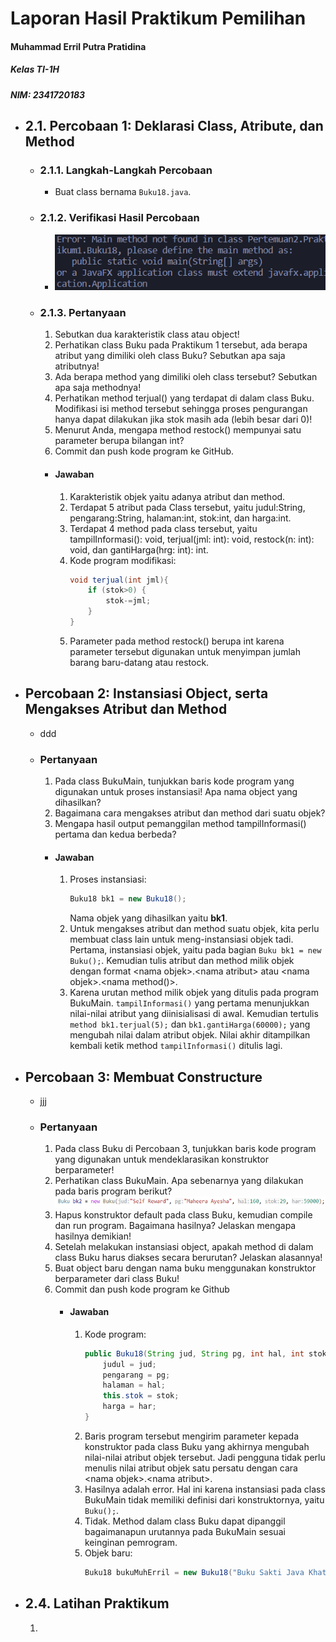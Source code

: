# Laporan Hasil Praktikum Pemilihan
#### Muhammad Erril Putra Pratidina
##### Kelas TI-1H
##### NIM: 2341720183

- ## 2.1. Percobaan 1: Deklarasi Class, Atribute, dan Method
	- ### 2.1.1. Langkah-Langkah Percobaan
		- Buat class bernama `Buku18.java`.
	- ### 2.1.2. Verifikasi Hasil Percobaan
		- ![](Screenshot%202024-02-19%20101939.png)
	- ### 2.1.3. Pertanyaan
		1. Sebutkan dua karakteristik class atau object!
		2. Perhatikan class Buku pada Praktikum 1 tersebut, ada berapa atribut yang dimiliki oleh class Buku? Sebutkan apa saja atributnya!
		3. Ada berapa method yang dimiliki oleh class tersebut? Sebutkan apa saja methodnya!
		4. Perhatikan method terjual() yang terdapat di dalam class Buku. Modifikasi isi method tersebut sehingga proses pengurangan hanya dapat dilakukan jika stok masih ada (lebih besar dari 0)!
		5. Menurut Anda, mengapa method restock() mempunyai satu parameter berupa bilangan int?
		6. Commit dan push kode program ke GitHub.
		- #### Jawaban
			1. Karakteristik objek yaitu adanya atribut dan method.
			2. Terdapat 5 atribut pada Class tersebut, yaitu judul:String, pengarang:String, halaman:int, stok:int, dan harga:int.
			3. Terdapat 4 method pada class tersebut, yaitu tampilInformasi(): void, terjual(jml: int): void, restock(n: int): void, dan gantiHarga(hrg: int): int.
			4. Kode program modifikasi:
				```java
				void terjual(int jml){
					if (stok>0) {
						stok-=jml;
					}
				}
				```
			5. Parameter pada method restock() berupa int karena parameter tersebut digunakan untuk menyimpan jumlah barang baru-datang atau restock.
- ## Percobaan 2: Instansiasi Object, serta Mengakses Atribut dan Method
	- ddd
	- ### Pertanyaan
		1. Pada class BukuMain, tunjukkan baris kode program yang digunakan untuk proses instansiasi! Apa nama object yang dihasilkan?
		2. Bagaimana cara mengakses atribut dan method dari suatu objek?
		3. Mengapa hasil output pemanggilan method tampilInformasi() pertama dan kedua berbeda?
		- #### Jawaban
			1. Proses instansiasi:
				```java
				Buku18 bk1 = new Buku18();
				```
				Nama objek yang dihasilkan yaitu **bk1**.
			2. Untuk mengakses atribut dan method suatu objek, kita perlu membuat class lain untuk meng-instansiasi objek tadi. Pertama, instansiasi objek, yaitu pada bagian `Buku bk1 = new Buku();`. Kemudian tulis atribut dan method milik objek dengan format \<nama objek>.\<nama atribut> atau \<nama objek>.\<nama method()>.
			3. Karena urutan method milik objek yang ditulis pada program BukuMain. `tampilInformasi()` yang pertama menunjukkan nilai-nilai atribut yang diinisialisasi di awal. Kemudian tertulis `method bk1.terjual(5);` dan `bk1.gantiHarga(60000);` yang mengubah nilai dalam atribut objek. Nilai akhir ditampilkan kembali ketik method `tampilInformasi()` ditulis lagi.
- ## Percobaan 3: Membuat Constructure
	- jjj
	- ### Pertanyaan
		1. Pada class Buku di Percobaan 3, tunjukkan baris kode program yang digunakan untuk mendeklarasikan konstruktor berparameter!
		2. Perhatikan class BukuMain. Apa sebenarnya yang dilakukan pada baris program berikut?![](Pasted%20image%2020240219105932.png)
		3. Hapus konstruktor default pada class Buku, kemudian compile dan run program. Bagaimana hasilnya? Jelaskan mengapa hasilnya demikian!
		4. Setelah melakukan instansiasi object, apakah method di dalam class Buku harus diakses secara berurutan? Jelaskan alasannya!
		5. Buat object baru dengan nama buku menggunakan konstruktor berparameter dari class Buku!
		6. Commit dan push kode program ke Github
			- #### Jawaban
				1. Kode program:
					```java
					public Buku18(String jud, String pg, int hal, int stok, int har){
						judul = jud;
						pengarang = pg;
						halaman = hal;
						this.stok = stok;
						harga = har;
					}
					```
				2. Baris program tersebut mengirim parameter kepada konstruktor pada class Buku yang akhirnya mengubah nilai-nilai atribut objek tersebut. Jadi pengguna tidak perlu menulis nilai atribut objek satu persatu dengan cara \<nama objek>.\<nama atribut>.
				3. Hasilnya adalah error. Hal ini karena instansiasi pada class BukuMain tidak memiliki definisi dari konstruktornya, yaitu `Buku();`.
				4. Tidak. Method dalam class Buku dapat dipanggil bagaimanapun urutannya pada BukuMain sesuai keinginan pemrogram.
				5. Objek baru:
					```java
					Buku18 bukuMuhErril = new Buku18("Buku Sakti Java Khatam Satu Minggu", "Erril", 900, 5, 99000);
					```
- ## 2.4. Latihan Praktikum
	1. 